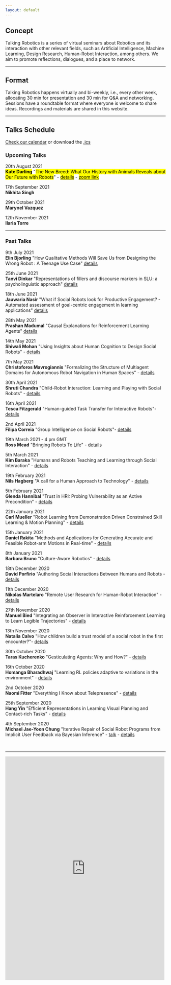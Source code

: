 ```yaml
---
layout: default
---
```


## Concept
Talking Robotics is a series of virtual seminars about Robotics and its interaction with other relevant fields, such as Artificial Intelligence, Machine Learning, Design Research, Human-Robot Interaction, among others. We aim to promote reflections, dialogues, and a place to network.

---

## Format
Talking Robotics happens virtually and bi-weekly, i.e., every other week, allocating 30 min for presentation and 30 min for Q&A and networking. Sessions have a roundtable format where everyone is welcome to share ideas. Recordings and materials are shared in this website.

---

<!--## Support us
Talking Robotics is a volunteer effort lead by us, to create a new virtual community for robotics research, where everyone is welcome Party popper. You can support us by buying a coffee [here](https://buymeacoffee.com/talkingrobotics)  

--- -->

## Talks Schedule
[Check our calendar](https://calendar.google.com/calendar/u/1?cid=dGFsa2luZ3JvYm90aWNzQGdtYWlsLmNvbQ) or download the [.ics](assets/talkingrobotics@gmail.com.ics)


### Upcoming Talks
20th August 2021\
**<mark>Kate Darling</mark>** 
"<mark>The New Breed: What Our History with Animals Reveals about Our Future with Robots</mark>" - [<mark>details</mark>](session_details/kate.html) - [<mark>zoom link</mark>](
 https://us02web.zoom.us/meeting/register/tZUrcOGoqDsuGdLic-D3IS30gLqK2uDeePoU)

17th September 2021\
**Nikhita Singh** 

29th October 2021\
**Marynel Vazquez** 

12th November 2021\
**Ilaria Torre**

 


<hr />

### Past Talks

9th July 2021\
**Elin Bjorling** 
"How Qualitative Methods Will Save Us from Designing the Wrong Robot : A Teenage Use Case" [details](./session_details/elin.html)

25th June 2021\
**Tanvi Dinkar** 
"Representations of fillers and discourse markers in SLU: a psycholinguistic approach" [details](./session_details/tanvi.html)

18th June 2021\
**Jauwaria Nasir**
"What if Social Robots look for Productive Engagement? -
Automated assessment of goal-centric engagement in learning applications" [details](./session_details/jauwairia.html)

28th May 2021\
**Prashan Madumal**
"Causal Explanations for Reinforcement Learning Agents" [details](./session_details/prashan.html)


14th May 2021\
**Shiwali Mohan**
"Using Insights about Human Cognition to Design Social Robots" - [details](./session_details/shiwali.html)

7th May 2021\
**Christoforos Mavrogiannis** 
"Formalizing the Structure of Multiagent Domains for Autonomous Robot Navigation in Human Spaces" - [details](./session_details/christoforos.html) 

30th April 2021\
**Shruti Chandra**
"Child-Robot Interaction: Learning and Playing with Social Robots" - [details](./session_details/shruti.html)

16th April 2021\
**Tesca  Fitzgerald**
"Human-guided Task Transfer for Interactive Robots"- [details](./session_details/tesca.html) 

2nd April 2021\
**Filipa Correia** 
"Group Intelligence on Social Robots"- [details](./session_details/filipa.html)

19th March 2021 - 4 pm GMT\
**Ross Mead**
"Bringing Robots To Life" - [details](./session_details/ross.html)

5th March 2021\
**Kim Baraka**
"Humans and Robots Teaching and Learning through Social Interaction"  - [details](./session_details/kim.html)

19th February 2021\
**Nils Hagberg**
"A call for a Human Approach to Technology" - [details](./session_details/nils.html) 

5th February 2021\
**Glenda Hannibal**
"Trust in HRI: Probing Vulnerability as an Active Precondition" - [details](./session_details/glenda.html) 

22th January 2021\
**Carl Mueller**
"Robot Learning from Demonstration Driven Constrained Skill Learning & Motion Planning" - [details](./session_details/carl.html)

15th January 2021\
**Daniel Rakita**
"Methods and Applications for Generating Accurate and Feasible Robot-arm Motions in Real-time" - [details](./session_details/daniel.html)

8th January 2021\
**Barbara Bruno**
"Culture-Aware Robotics" - [details](./session_details/barbara.html)

18th December 2020\
**David Porfirio**
"Authoring Social Interactions Between Humans and Robots - [details](./session_details/david.html)

11th December 2020\
**Nikolas Martelaro**
"Remote User Research for Human-Robot Interaction" - [details](./session_details/nikolas.html)

27th November 2020\
**Manuel Bied**
"Integrating an Observer in Interactive Reinforcement Learning to Learn Legible Trajectories" - [details](./session_details/manuel.html) 

13th November 2020\
**Natalia Calvo**
"How children build a trust model of a social robot in the first encounter?"- [details](./session_details/natalia.html) 

30th October 2020\
**Taras Kucherenko**
"Gesticulating Agents: Why and How?" - [details](./session_details/taras.html) 

16th October 2020\
**Homanga Bharadhwaj**
"Learning RL policies adaptive to variations in the environment" - [details](./session_details/homanga.html) 

2nd October 2020\
**Naomi Fitter** "Everything I Know about Telepresence" - [details](./session_details/naomi.html)

25th September 2020\
**Hang Yin**
"Efficient Representations in Learning Visual Planning and Contact-rich Tasks" - [details](./session_details/hang.html) 

4th September 2020\
**Michael Jae-Yoon Chung**
"Iterative Repair of Social Robot Programs from Implicit User Feedback via Bayesian Inference" - [talk](https://youtu.be/lf36COCC2A4) - [details](./session_details/mike.html) 








<br />





<!--<iframe width="560" height="315" src="https://www.youtube.com/embed/5qap5aO4i9A" frameborder="0" allow="accelerometer; autoplay; encrypted-media; gyroscope; picture-in-picture" allowfullscreen></iframe>-->
    

---

<iframe src="https://docs.google.com/forms/d/e/1FAIpQLScLvZgBNdJPySiHizLnQPhOtnB6ud8IL1FWHvrZgij6RQ19uA/viewform?embedded=true" width="500" height="700" frameborder="0" marginheight="0" marginwidth="0">Loading…</iframe>
